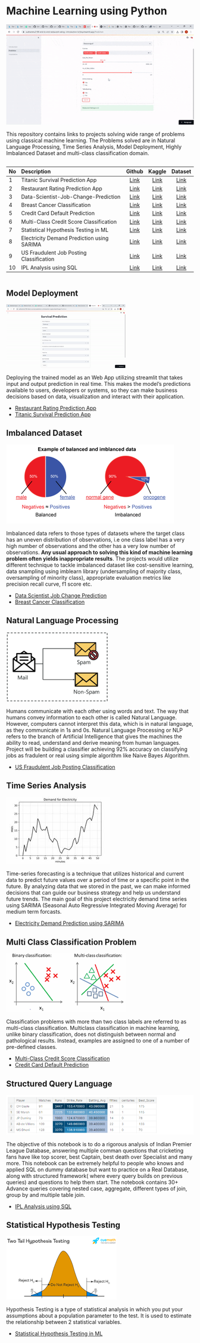 # Machine Learning using Python
![](https://github.com/sudhanshu2198/Machine-Learning-Python/blob/main/images/ezgif.com-optimize.gif)

This repository contains links to projects solving wide range of problems using classical machine learning. The Problems solved are in Natural Language Processing, Time Series Analysis, Model Deployment, Highly Imbalanced Dataset and multi-class classification domain. 

```http
```
| No | Description            | Github | Kaggle   | Dataset|
|:---| :--------------------- | :-----:  | :-----:  | :-----:|
|1| Titanic Survival Prediction App | [Link](https://github.com/sudhanshu2198/Titanic-Survival-Prediction-App)|  [Link](https://www.kaggle.com/code/sudhanshu2198/end-to-end-titanic-survival-prediction-app?scriptVersionId=120569132)        |   [Link](https://www.kaggle.com/competitions/titanic)     |
|2| Restaurant Rating Prediction App | [Link](https://github.com/sudhanshu2198/End-to-End-Restaurant-Rating-Prediction)|  [Link](https://www.kaggle.com/code/sudhanshu2198/end-to-end-machine-learning)        |   [Link](https://www.kaggle.com/datasets/himanshupoddar/zomato-bangalore-restaurants)     |
|3| Data-Scientist-Job-Change-Prediction | [Link](https://github.com/sudhanshu2198/Data-Scientist-Job-Change-Prediction)|  [Link](https://www.kaggle.com/code/sudhanshu2198/data-scientist-job-change-prediction)        |   [Link](https://www.kaggle.com/datasets/arashnic/hr-analytics-job-change-of-data-scientists)     |
|4| Breast Cancer Classification | [Link](https://github.com/sudhanshu2198/Breast-Cancer-Classification)|  [Link](https://www.kaggle.com/code/sudhanshu2198/techniques-for-imbalanced-classification-problems)        |   [Link](https://www.kaggle.com/datasets/sudhanshu2198/microcalcification-classification)     |
|5| Credit Card Default Prediction | [Link](https://github.com/sudhanshu2198/Credit-Card-Default-Prediction)|  [Link](https://www.kaggle.com/code/sudhanshu2198/credit-card-default-prediction)        |   [Link](https://www.kaggle.com/datasets/uciml/default-of-credit-card-clients-dataset)     |
|6| Multi-Class Credit Score Classification | [Link](https://github.com/sudhanshu2198/Multi-Class-Credit-Score-Classification)|  [Link](https://www.kaggle.com/code/sudhanshu2198/multi-class-credit-score-classification/notebook)        |   [Link](https://www.kaggle.com/datasets/parisrohan/credit-score-classification)     |
|7| Statistical Hypothesis Testing in ML | [Link](https://github.com/sudhanshu2198/Statistical-Hypothesis-Testing)|  [Link](https://www.kaggle.com/code/sudhanshu2198/statistical-hypothesis-testing-in-ml)        |   [Link](https://www.kaggle.com/datasets/uciml/default-of-credit-card-clients-dataset)     |
|8| Electricity Demand Prediction using SARIMA | [Link](https://github.com/sudhanshu2198/Electricity-Demand-Prediction-using-SARIMA)|  [Link](https://www.kaggle.com/code/sudhanshu2198/electricity-demand-prediction-using-sarima-eda)        |   [Link](https://www.kaggle.com/datasets/kandij/electric-production)     |
|9| US Fraudulent Job Posting Classification | [Link](https://github.com/sudhanshu2198/Fraudulent-Job-Posting-Prediction-)|  [Link](https://www.kaggle.com/code/sudhanshu2198/us-fraudulent-job-posting-prediction/notebook)        |   [Link](https://www.kaggle.com/datasets/shivamb/real-or-fake-fake-jobposting-prediction)     |
|10| IPL Analysis using SQL | [Link](https://github.com/sudhanshu2198/IPL-Analysis-using-SQL)|  [Link](https://www.kaggle.com/code/sudhanshu2198/ipl-sports-analysis-using-sql)        |   [Link](https://www.kaggle.com/datasets/harsha547/ipldatabase)     |
```
```

## Model Deployment
![](https://github.com/sudhanshu2198/Machine-Learning-Python/blob/main/images/titanic.gif)

Deploying the trained model as an Web App utilizing streamlit that takes input and output prediction in real time. This makes the model’s predictions available to users, developers or systems, so they can make business decisions based on data, visualization and interact with their application.
- [Restaurant Rating Prediction App](https://github.com/sudhanshu2198/End-to-End-Restaurant-Rating-Prediction)
- [Titanic Survival Prediction App](https://github.com/sudhanshu2198/Titanic-Survival-Prediction-App)

## Imbalanced Dataset
![](https://github.com/sudhanshu2198/Machine-Learning-Python/blob/main/images/1.png)

Imbalanced data refers to those types of datasets where the target class has an uneven distribution of observations, i.e one class label has a very high number of observations and the other has a very low number of observations. **Any usual approach to solving this kind of machine learning problem often yields inappropriate results**. The projects would utilize different technique to tackle imbalanced dataset like cost-sensitive learning, data snampling using imblearn library (undersampling of majority class, oversampling of minority class), appropriate evaluation metrics like precision recall curve, f1 score etc.
- [Data Scientist Job Change Prediction](https://github.com/sudhanshu2198/Data-Scientist-Job-Change-Prediction)
- [Breast Cancer Classification](https://github.com/sudhanshu2198/Breast-Cancer-Classification)
 
## Natural Language Processing
![](https://github.com/sudhanshu2198/Machine-Learning-Python/blob/main/images/2.PNG)

Humans communicate with each other using words and text. The way that humans convey information to each other is called Natural Language. However, computers cannot interpret this data, which is in natural language, as they communicate in 1s and 0s. Natural Language Processing or NLP refers to the branch of Artificial Intelligence that gives the machines the ability to read, understand and derive meaning from human languages. Project will be building a classifier achieving 92% accuracy on classifying jobs as fradulent or real using simple algorithm like Naive Bayes Algorithm.
  
- [US Fraudulent Job Posting Classification](https://github.com/sudhanshu2198/Fraudulent-Job-Posting-Prediction-)
 
## Time Series Analysis
![](https://github.com/sudhanshu2198/Machine-Learning-Python/blob/main/images/3.jpg)

Time-series forecasting is a technique that utilizes historical and current data to predict future values over a period of time or a specific point in the future. By analyzing data that we stored in the past, we can make informed decisions that can guide our business strategy and help us understand future trends. The main goal of this project electricity demand time series using SARIMA (Seasonal Auto Regressive Integrated Moving Average) for medium term forcasts.
- [Electricity Demand Prediction using SARIMA](https://github.com/sudhanshu2198/Electricity-Demand-Prediction-using-SARIMA)
 
## Multi Class Classification Problem
![](https://github.com/sudhanshu2198/Machine-Learning-Python/blob/main/images/4.png)

Classification problems with more than two class labels are referred to as multi-class classification. Multiclass classification in machine learning, unlike binary classification, does not distinguish between normal and pathological results. Instead, examples are assigned to one of a number of pre-defined classes.
  - [Multi-Class Credit Score Classification](https://github.com/sudhanshu2198/Multi-Class-Credit-Score-Classification)
  - [Credit Card Default Prediction](https://github.com/sudhanshu2198/Credit-Card-Default-Prediction)
  
## Structured Query Language
![](https://github.com/sudhanshu2198/Machine-Learning-Python/blob/main/images/best_batsmen.PNG)

The objective of this notebook is to do a rigorous analysis of Indian Premier League Database, answering multiple comman questions that cricketing fans have like top scorer, best Captain, best death over Specialist and many more. This notebook can be extremely helpful to people who knows and applied SQL on dummy database but want to practice on a Real Database, along with structured framework( where every query builds on previous queries) and questions to help them start. The notebook contains 30+ Advance queries covering nested case, aggregate, different types of join, group by and multiple table join.
- [IPL Analysis using SQL](https://github.com/sudhanshu2198/IPL-Analysis-using-SQL)
     
## Statistical Hypothesis Testing
![](https://github.com/sudhanshu2198/Machine-Learning-Python/blob/main/images/6.png)

Hypothesis Testing is a type of statistical analysis in which you put your assumptions about a population parameter to the test. It is used to estimate the relationship between 2 statistical variables.
- [Statistical Hypothesis Testing in ML](https://github.com/sudhanshu2198/Statistical-Hypothesis-Testing)


